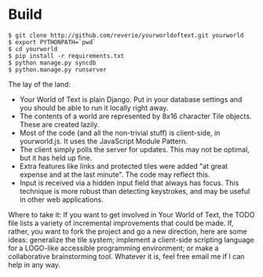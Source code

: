 # Build
```
$ git clone http://github.com/reverie/yourworldoftext.git yourworld
$ export PYTHONPATH=`pwd`
$ cd yourworld
$ pip install -r requirements.txt
$ python manage.py syncdb
$ python.manage.py runserver
```

The lay of the land:
 - Your World of Text is plain Django. Put in your database settings and you should be able to run it locally right away.
 - The contents of a world are represented by 8x16 character Tile objects. These are created lazily.
 - Most of the code (and all the non-trivial stuff) is client-side, in yourworld.js. It uses the JavaScript Module Pattern.
 - The client simply polls the server for updates. This may not be optimal, but it has held up fine.
 - Extra features like links and protected tiles were added "at great expense and at the last minute". The code may reflect this.
 - Input is received via a hidden input field that always has focus. This technique is more robust than detecting keystrokes, and may be useful in other web applications.

Where to take it:
If you want to get involved in Your World of Text, the TODO file lists a variety of incremental improvements that could be made. If, rather, you want to fork the project and go a new direction, here are some ideas: generalize the tile system; implement a client-side scripting language for a LOGO-like accessible programming environment; or make a collaborative brainstorming tool. Whatever it is, feel free email me if I can help in any way.
